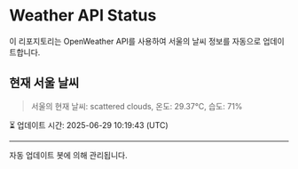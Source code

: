 
# Weather API Status

이 리포지토리는 OpenWeather API를 사용하여 서울의 날씨 정보를 자동으로 업데이트합니다.

## 현재 서울 날씨
> 서울의 현재 날씨: scattered clouds, 온도: 29.37°C, 습도: 71%

⏳ 업데이트 시간: 2025-06-29 10:19:43 (UTC)

---
자동 업데이트 봇에 의해 관리됩니다.
